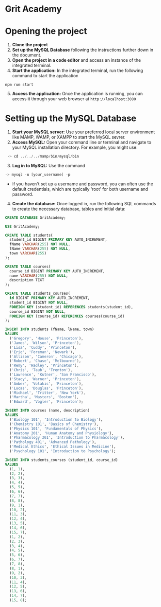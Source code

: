 # Grit Academy

# Opening the project

1. **Clone the project**
2. **Set up the MySQL Database** following the instructions further down in the document.
3. **Open the project in a code editor** and access an instance of the integrated terminal.
4. **Start the application:** In the integrated terminal, run the following command to start the application

```
npm run start
```

5. **Access the application:** Once the application is running, you can access it through your web browser at `http://localhost:3000`

# Setting up the MySQL Database

1. **Start your MySQL server:** Use your preferred local server environment like MAMP, WAMP, or XAMPP to start the MySQL sevrer.
2. **Access MySQL:** Open your command line or terminal and navigate to your MySQL installation directory. For example, you might use:

```sql
 -> cd ../../../mamp/bin/mysql/bin
```

3. **Log in to MySQL:** Use the command

```sql
-> mysql -u [your_username] -p
```

- If you haven't set up a username and password, you can often use the default credentials, which are typically 'root' for both username and password.

4. **Create the database:** Once logged in, run the following SQL commands to create the necessary database, tables and initial data:

```sql
CREATE DATABASE GritAcademy;

USE GritAcademy;

CREATE TABLE students(
  student_id BIGINT PRIMARY KEY AUTO_INCREMENT,
  fName VARCHAR(255) NOT NULL,
  lName VARCHAR(255) NOT NULL,
  town VARCHAR(255)
);

CREATE TABLE courses(
  course_id BIGINT PRIMARY KEY AUTO_INCREMENT,
  name VARCHAR(255) NOT NULL,
  description TEXT
);

CREATE TABLE students_courses(
  id BIGINT PRIMARY KEY AUTO_INCREMENT,
  student_id BIGINT NOT NULL,
  FOREIGN KEY (student_id) REFERENCES students(student_id),
  course_id BIGINT NOT NULL,
  FOREIGN KEY (course_id) REFERENCES courses(course_id)
);

INSERT INTO students (fName, lName, town)
VALUES
  ('Gregory', 'House', 'Princeton'),
  ('James', 'Wilson', 'Princeton'),
  ('Lisa', 'Cuddy', 'Princeton'),
  ('Eric', 'Foreman', 'Newark'),
  ('Allison', 'Cameron', 'Chicago'),
  ('Robert', 'Chase', 'Melbourne'),
  ('Remy', 'Hadley', 'Princeton'),
  ('Chris', 'Taub', 'Trenton'),
  ('Lawrence', 'Kutner', 'San Francisco'),
  ('Stacy', 'Warner', 'Princeton'),
  ('Amber', 'Volakis', 'Princeton'),
  ('Lucas', 'Douglas', 'Princeton'),
  ('Michael', 'Tritter', 'New York'),
  ('Martha', 'Masters', 'Boston'),
  ('Edward', 'Vogler', 'Princeton');

INSERT INTO courses (name, description)
VALUES
  ('Biology 101', 'Introduction to Biology'),
  ('Chemistry 101', 'Basics of Chemistry'),
  ('Physics 101', 'Fundamentals of Physics'),
  ('Anatomy 201', 'Human Anatomy and Physiology'),
  ('Pharmacology 301', 'Introduction to Pharmacology'),
  ('Pathology 401', 'Advanced Pathology'),
  ('Medical Ethics', 'Ethical Issues in Medicine'),
  ('Psychology 101', 'Introduction to Psychology');

INSERT INTO students_courses (student_id, course_id)
VALUES
  (1, 1),
  (2, 2),
  (3, 3),
  (4, 4),
  (5, 5),
  (6, 6),
  (7, 7),
  (8, 8),
  (9, 1),
  (10, 2),
  (11, 3),
  (12, 4),
  (13, 5),
  (14, 6),
  (15, 7),
  (1, 2),
  (2, 3),
  (3, 4),
  (4, 5),
  (5, 6),
  (6, 7),
  (7, 8),
  (8, 1),
  (9, 2),
  (10, 3),
  (11, 4),
  (12, 5),
  (13, 6),
  (14, 7),
  (15, 8);

```
